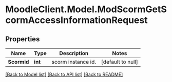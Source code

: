 # MoodleClient.Model.ModScormGetScormAccessInformationRequest

## Properties

Name | Type | Description | Notes
------------ | ------------- | ------------- | -------------
**Scormid** | **int** | scorm instance id. | [default to null]

[[Back to Model list]](../README.md#documentation-for-models) [[Back to API list]](../README.md#documentation-for-api-endpoints) [[Back to README]](../README.md)

